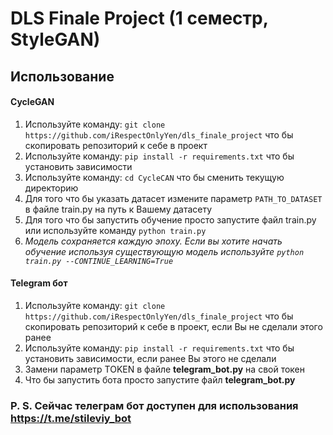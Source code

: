 # DLS Finale Project (1 семестр, StyleGAN)
## Использование


#### CycleGAN
1) Используйте команду: ```git clone https://github.com/iRespectOnlyYen/dls_finale_project``` что бы скопировать репозиторий к себе в проект
2) Используйте команду: ``` pip install -r requirements.txt ``` что бы установить зависимости
3) Используйте команду: ``` cd СycleCAN ``` что бы сменить текущую директорию
4) Для того что бы указать датасет измените параметр ```PATH_TO_DATASET``` в файле train.py на путь к Вашему датасету
5) Для того что бы запустить обучение просто запустите файл train.py или используйте команду ```python train.py```
6) *Модель сохраняется каждую эпоху. Если вы хотите начать обучение используя существующую модель используйте ```python train.py --CONTINUE_LEARNING=True```*

#### Telegram бот
1) Используйте команду: ```git clone https://github.com/iRespectOnlyYen/dls_finale_project``` что бы скопировать репозиторий к себе в проект, если Вы не сделали этого ранее
2) Используйте команду: ``` pip install -r requirements.txt ``` что бы установить зависимости, если ранее Вы этого не сделали
3) Замени параметр TOKEN в файле **telegram_bot.py** на свой токен
3) Что бы запустить бота просто запустите файл **telegram_bot.py**

### P. S. Сейчас телеграм бот доступен для использования https://t.me/stileviy_bot


